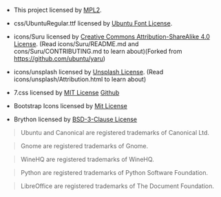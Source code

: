 * This project licensed by [MPL2](./LICENSE.txt).

* css/UbuntuRegular.ttf licensed by [Ubuntu Font License](./LICENSE_UFL.txt).

* icons/Suru licensed by [Creative Commons Attribution-ShareAlike 4.0 License](./LICENSE_CCBYSA.txt). (Read icons/Suru/README.md and cons/Suru/CONTRIBUTING.md to learn about)(Forked from https://github.com/ubuntu/yaru)

* icons/unsplash licensed by [Unsplash License](./LICENSE_UNSPLASH.txt). (Read icons/unsplash/Attribution.html to learn about)

* 7.css licensed by [MIT License](./LICENSE_MIT.css) [Github](https://github.com/khang-nd/7.css)

* Bootstrap Icons licensed by [Mit License](./LICENSE_MIT.txt)

* Brython licensed by [BSD-3-Clause License](./LICENCE_BSD3Clause.TXT)

> Ubuntu and Canonical are registered trademarks of Canonical Ltd.

> Gnome are registered trademarks of Gnome.

> WineHQ are registered trademarks of WineHQ.

> Python are registered trademarks of Python Software Foundation.

> LibreOffice are registered trademarks of The Document Foundation.